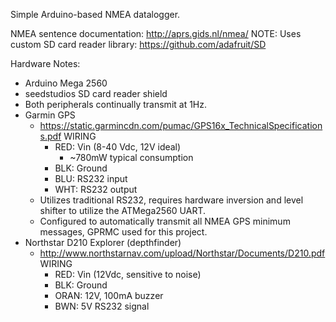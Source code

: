 Simple Arduino-based NMEA datalogger.

NMEA sentence documentation: http://aprs.gids.nl/nmea/
NOTE: Uses custom SD card reader library: https://github.com/adafruit/SD

Hardware Notes:
- Arduino Mega 2560
- seedstudios SD card reader shield
- Both peripherals continually transmit at 1Hz. 
- Garmin GPS
	- https://static.garmincdn.com/pumac/GPS16x_TechnicalSpecifications.pdf
	WIRING
		- RED: Vin (8-40 Vdc, 12V ideal)
			- ~780mW typical consumption
		- BLK: Ground
		- BLU: RS232 input
		- WHT: RS232 output
	- Utilizes traditional RS232, requires hardware inversion and level shifter to utilize the ATMega2560 UART.
	- Configured to automatically transmit all NMEA GPS minimum messages, GPRMC used for this project. 
- Northstar D210 Explorer (depthfinder)
	- http://www.northstarnav.com/upload/Northstar/Documents/D210.pdf
	WIRING
		- RED: Vin (12Vdc, sensitive to noise)
		- BLK: Ground
		- ORAN: 12V, 100mA buzzer
		- BWN: 5V RS232 signal
